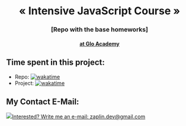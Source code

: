 ﻿<h1 align="center">« Intensive JavaScript Course »</h1>
<h3 align="center">[Repo with the base homeworks]</h3>
<h4 align="center"><a href="https://glo.academy/jscript/" target="_blank">at Glo Academy</a></h4>

## Time spent in this project:
* Repo: [![wakatime](https://wakatime.com/badge/github/alienat3d/glo-js-course-homework.svg)](https://wakatime.com/badge/github/alienat3d/glo-js-course-homework)
* Project: [![wakatime](https://wakatime.com/badge/user/f37ab12b-d024-4d9e-ae52-28518e6bcaf7/project/e342282d-577d-491c-af83-d66a5b6f2176.svg)](https://wakatime.com/badge/user/f37ab12b-d024-4d9e-ae52-28518e6bcaf7/project/e342282d-577d-491c-af83-d66a5b6f2176)

## My Contact E-Mail:

<a href="mailto:zaplin.dev@gmail.com"><img src="https://github.com/alienat3d/icons-for-github/blob/dev/send-email.svg">Interested? Write me an e-mail: zaplin.dev@gmail.com</a>